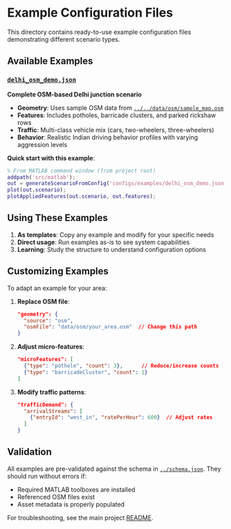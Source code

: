 # Example Configuration Files

This directory contains ready-to-use example configuration files demonstrating different scenario types.

## Available Examples

### [`delhi_osm_demo.json`](./delhi_osm_demo.json)
**Complete OSM-based Delhi junction scenario**

- **Geometry**: Uses sample OSM data from [`../../data/osm/sample_map.osm`](../../data/osm/sample_map.osm)
- **Features**: Includes potholes, barricade clusters, and parked rickshaw rows
- **Traffic**: Multi-class vehicle mix (cars, two-wheelers, three-wheelers)
- **Behavior**: Realistic Indian driving behavior profiles with varying aggression levels

**Quick start with this example**:
```matlab
% From MATLAB command window (from project root)
addpath('src/matlab');
out = generateScenarioFromConfig('configs/examples/delhi_osm_demo.json');
plot(out.scenario);
plotAppliedFeatures(out.scenario, out.features);
```

## Using These Examples

1. **As templates**: Copy any example and modify for your specific needs
2. **Direct usage**: Run examples as-is to see system capabilities
3. **Learning**: Study the structure to understand configuration options

## Customizing Examples

To adapt an example for your area:

1. **Replace OSM file**:
   ```json
   "geometry": {
     "source": "osm",
     "osmFile": "data/osm/your_area.osm"  // Change this path
   }
   ```

2. **Adjust micro-features**:
   ```json
   "microFeatures": [
     {"type": "pothole", "count": 3},      // Reduce/increase counts
     {"type": "barricadeCluster", "count": 1}
   ]
   ```

3. **Modify traffic patterns**:
   ```json
   "trafficDemand": {
     "arrivalStreams": [
       {"entryId": "west_in", "ratePerHour": 600}  // Adjust rates
     ]
   }
   ```

## Validation

All examples are pre-validated against the schema in [`../schema.json`](../schema.json). They should run without errors if:
- Required MATLAB toolboxes are installed
- Referenced OSM files exist
- Asset metadata is properly populated

For troubleshooting, see the main project [README](../../README.md#troubleshooting).